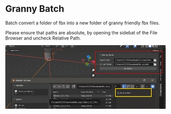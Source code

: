 # Granny Batch
Batch convert a folder of fbx into a new folder of granny friendly fbx files.

Please ensure that paths are absolute, by opening the sidebat of the File Browser and uncheck Relative Path. 

![alt text](https://github.com/tin2tin/granny_batch/blob/main/GrannyBatch.png?raw=true)
